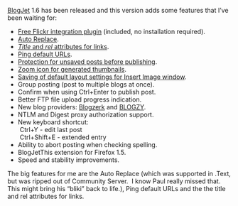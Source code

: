 [BlogJet](http://blogjet.com/) 1.6 has been released and this version
adds some features that I’ve been waiting for:

-   [Free Flickr integration
    plugin](http://www.blogjet.com/blog/2005/11/28/blogjet-flickr-and-other-new-features/)
    (included, no installation required).
-   [Auto
    Replace](http://www.blogjet.com/blog/2005/11/18/new-feature-in-the-upcoming-release/).
-   [*Title* and *rel* attributes for
    links](http://www.blogjet.com/blog/2005/11/30/advanced-insert-link-window-in-the-upcoming-version/).
-   [Ping default
    URLs](http://www.blogjet.com/blog/2005/11/29/ping-default-urls-feature-in-the-upcoming-version/).
-   [Protection for unsaved posts before
    publishing](http://www.blogjet.com/blog/2005/11/22/protection-for-your-work/).
-   [Zoom icon for generated
    thumbnails](http://www.blogjet.com/blog/2005/11/28/blogjet-flickr-and-other-new-features/).
-   [Saving of default layout settings for Insert Image
    window](http://www.blogjet.com/blog/2005/11/28/blogjet-flickr-and-other-new-features/).
-   Group posting (post to multiple blogs at once).
-   Confirm when using Ctrl+Enter to publish post.
-   Better FTP file upload progress indication.
-   New blog providers: [Blogzerk](http://blogzerk.com/) and
    [BLOGZY](http://blogzy.com/).
-   NTLM and Digest proxy authorization support.
-   New keyboard shortcut: \
     Ctrl+Y - edit last post\
     Ctrl+Shift+E - extended entry
-   Ability to abort posting when checking spelling.
-   BlogJetThis extension for Firefox 1.5.
-   Speed and stability improvements.

The big features for me are the Auto Replace (which was supported in
.Text, but was ripped out of Community Server.  I know Paul really
missed that.  This might bring his “bliki” back to life.), Ping default
URLs and the the title and rel attributes for links.
